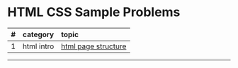 # HTML CSS Sample Problems

#|category|topic
:-:|:-:|:--
1|html intro|[html page structure](./html/page-structure/README.md)
<hr/>
